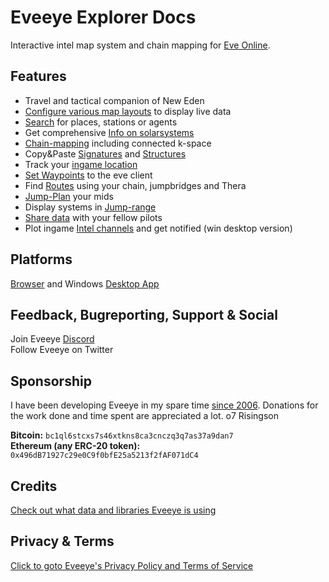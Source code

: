 # Eveeye Explorer Docs


Interactive intel map system and chain mapping for [Eve Online](https://www.eveonline.com/signup?invc=fcca28f2-af9d-4435-90e7-b7209bc66497).

## Features

 - Travel and tactical companion of New Eden
 - [Configure various map layouts](https://eveeye.readthedocs.io/en/latest/map/layout/) to display live data
 - [Search](https://eveeye.readthedocs.io/en/latest/ui/search/) for places, stations or agents
 - Get comprehensive [Info on solarsystems](https://eveeye.readthedocs.io/en/latest/ui/solarsystem-info/)
 - [Chain-mapping](https://eveeye.readthedocs.io/en/latest/map/chain-mapping/) including connected k-space
 - Copy&Paste [Signatures](https://eveeye.readthedocs.io/en/latest/sharing/signatures/) and [Structures](https://eveeye.readthedocs.io/en/latest/sharing/structures/)
 - Track your [ingame location](https://eveeye.readthedocs.io/en/latest/sync/client-synchronisation/) 
 - [Set Waypoints](https://eveeye.readthedocs.io/en/latest/navigation/waypoints/) to the eve client
 - Find [Routes](https://eveeye.readthedocs.io/en/latest/navigation/waypoints/) using your chain, jumpbridges and Thera
 -  [Jump-Plan](https://eveeye.readthedocs.io/en/latest/navigation/jump-planning/) your mids
 -  Display systems in [Jump-range](https://eveeye.readthedocs.io/en/latest/ui/settings/#Jump)
 - [Share data](https://eveeye.readthedocs.io/en/latest/sharing/cloud/) with your fellow pilots
 - Plot ingame [Intel channels](https://eveeye.readthedocs.io/en/latest/sharing/intel-channels/) and get notified (win desktop version)


## Platforms

[Browser](https://eveeye.com)<!--, [iOS](https://apps.apple.com/us/app/eveeye-for-eve-online/id1163904317), [Android](https://play.google.com/store/apps/details?id=com.eveeye)--> and Windows [Desktop App](https://eveeye.readthedocs.io/en/latest/desktop-app/)

## Feedback, Bugreporting, Support & Social

Join Eveeye <a href="https://discord.gg/m3Bm2Rjuk7">Discord</a><br>
Follow Eveeye on <a href="twitter://user?screen_name=eveeyemaps" style="text-decoration:none;pointer-events:all"><span class="help_links">Twitter</span></a><br><!-- Join Eveeye on <a href="slack://channel?team=T03CDJ6FV&id=C49UXSC73" style="text-decoration:none;pointer-events:all"><span class="help_links">Tweetfleet Slack</span></a><br>
<a href="mailto:risingson@eveeye.com" style="text-decoration:none;pointer-events:all"><span class="help_links">Send a mail</span></a>  or use this [form to submit bugs](https://feedback.userreport.com/7ab42bbb-8bf8-4955-9573-c0b1213b1ba7/#submit/bug) -->

## Sponsorship
I have been developing Eveeye in my spare time [since 2006](https://eveeye.readthedocs.io/en/latest/history/).
Donations for the work done and time spent are appreciated a lot.
o7 Risingson

**Bitcoin:**  `bc1ql6stcxs7s46xtkns8ca3cnczq3q7as37a9dan7`<br>
**Ethereum (any ERC-20 token):**  `0x496dB71927c29e0C9f0bfE25a5213f2fAF071dC4`<br>

## Credits
[Check out what data and libraries Eveeye is using ](https://eveeye.readthedocs.io/en/latest/credits/) 

## Privacy & Terms
[Click to goto Eveeye's Privacy Policy and Terms of Service](https://eveeye.readthedocs.io/en/latest/privacy/) 



<!--stackedit_data:
eyJoaXN0b3J5IjpbMTIxOTU3MDQwNiwxOTg5MzA0NjA2LDE2OT
gzODIzOTgsLTEwODg3MDAyMywxOTQwNDI2NjE3LC0xNzYyNjc1
NzkwLC02MTA2NzAzNzksLTg3MjYyMTM4MiwtMTIxOTYxNjAwNi
wzMjYwMTk2NzksLTEzMTU0Njg3OTUsLTIxMjQ2Njc4NDEsLTM1
OTIxNTY3MiwyMDQ5MzgzMTY3LDE0NDUzNjc5NDcsLTE2MTU2OT
AwMzksLTQ0MDE4NTA3MywtOTQ1MTkzOTg1LC0xODIzNDEzMjc2
LC04NjAwNDI3MzZdfQ==
-->
